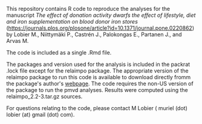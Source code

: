 This repository contains R code to reproduce the analyses for the manuscript *The effect of donation activity dwarfs the effect of lifestyle, diet and iron supplementation on blood donor iron stores* (https://journals.plos.org/plosone/article?id=10.1371/journal.pone.0220862) by Lobier M., Niittymäki P., Castrén J., Palokongas E., Partanen J., and Arvas M. 

The code is included as a single .Rmd file.

The packages and version used for the analysis is included in the packrat .lock file except for the relaimpo package. The appropriate version of the relaimpo package to run this code is available to download directly fromm the package's author's [webpage](http://prof.beuth-hochschule.de/groemping/software/relaimpo/). The code requires the non-US version of the package to run the pmvd analyses. Results were computed using the relaimpo_2.2-3.tar.gz sources. 


For questions relating to the code, please contact M  Lobier ( muriel (dot) lobier (at) gmail (dot) com).


